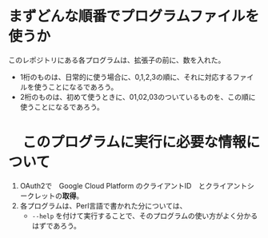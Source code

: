 
# まずどんな順番でプログラムファイルを使うか

このレポジトリにある各プログラムは、拡張子の前に、数を入れた。

- 1桁のものは、日常的に使う場合に、0,1,2,3の順に、それに対応するファイルを使うことになるであろう。
- 2桁のものは、初めて使うときに、01,02,03のついているものを、この順に使うことになるであろう。


# 　このプログラムに実行に必要な情報について

1. OAuth2で　Google Cloud Platform のクライアントID　とクライアントシークレットの**取得**。
2. 各プログラムは、Perl言語で書かれた分については、 
   - `--help` を付けて実行することで、そのプログラムの使い方がよく分かるはずであろう。
  
